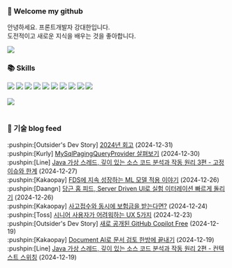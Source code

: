 ### 👋 Welcome my github

안녕하세요. 프론트개발자 강대한입니다.
<br>
도전적이고 새로운 지식을 배우는 것을 좋아합니다.

<!--
![header](https://capsule-render.vercel.app/api?type=Waving&color=auto&height=300&section=header&text=Welcome&fontAlignY=40&desc=KangDaeHan%20github%20&descSize=20&descAlignY=55&animation=fadeIn&fontSize=90)

**KangDaeHan/KangDaeHan** is a ✨ _special_ ✨ repository because its `README.md` (this file) appears on your GitHub profile.

Here are some ideas to get you started:

- 🔭 I’m currently working on ...
- 🌱 I’m currently learning ...
- 👯 I’m looking to collaborate on ...
- 🤔 I’m looking for help with ...
- 💬 Ask me about ...
- 📫 How to reach me: ...
- 😄 Pronouns: ...
- ⚡ Fun fact: ...
-->

<a href="https://twinfamily.github.io" target="_blank"><img src="https://img.shields.io/badge/Blog-121D33?style=flat-square&logo=blogger&logoColor=ffffff"/></a>

### :books: Skills
<a href="#" target="_blank"><img src="https://img.shields.io/badge/React-61DAFB?style=flat-square&logo=react&logoColor=ffffff"/></a>
<a href="#" target="_blank"><img src="https://img.shields.io/badge/Html5-E34F26?style=flat-square&logo=html5&logoColor=ffffff"/></a>
<a href="#" target="_blank"><img src="https://img.shields.io/badge/Javascript-F7DF1E?style=flat-square&logo=javascript&logoColor=ffffff"/></a>
<a href="#" target="_blank"><img src="https://img.shields.io/badge/Cssmodules-000000?style=flat-square&logo=cssmodules&logoColor=ffffff"/></a>
<a href="#" target="_blank"><img src="https://img.shields.io/badge/Node.js-339933?style=flat-square&logo=nodedotjs&logoColor=ffffff"/></a>
<a href="#" target="_blank"><img src="https://img.shields.io/badge/Typescript-3178C6?style=flat-square&logo=typescript&logoColor=ffffff"/></a>
<a href="#" target="_blank"><img src="https://img.shields.io/badge/Git-F05032?style=flat-square&logo=git&logoColor=ffffff"/></a>
<a href="#" target="_blank"><img src="https://img.shields.io/badge/Gitlab-FC6D26?style=flat-square&logo=gitlab&logoColor=ffffff"/></a>
<a href="#" target="_blank"><img src="https://img.shields.io/badge/Webpack-8DD6F9?style=flat-square&logo=webpack&logoColor=ffffff"/></a>
<a href="#" target="_blank"><img src="https://img.shields.io/badge/Vite-646CFF?style=flat-square&logo=vite&logoColor=ffffff"/></a>
<br><br>
<img src="https://github-readme-stats.vercel.app/api/top-langs/?username=KangDaeHan&layout=compact">
<br><br>
### :round_pushpin: 기술 blog feed
<!-- BLOG-POST-LIST:START --><div>:pushpin:[Outsider's Dev Story] <a target="_blank" href="https://blog.outsider.ne.kr/1748">2024년 회고</a> (2024-12-31)</div><div>:pushpin:[Kurly] <a target="_blank" href="http://thefarmersfront.github.io/blog/2024-mysql-paging-query-provider/">MySqlPagingQueryProvider 살펴보기</a> (2024-12-30)</div><div>:pushpin:[Line] <a target="_blank" href="https://techblog.lycorp.co.jp/ko/about-java-virtual-thread-3">Java 가상 스레드, 깊이 있는 소스 코드 분석과 작동 원리 3편 - 고정 이슈와 한계</a> (2024-12-27)</div><div>:pushpin:[Kakaopay] <a target="_blank" href="https://tech.kakaopay.com/post/ifkakao2024-fds/">FDS에 지속 성장하는 ML 모델 적용 이야기</a> (2024-12-26)</div><div>:pushpin:[Daangn] <a target="_blank" href="https://medium.com/daangn/%EB%8B%B9%EA%B7%BC-%ED%99%88-%ED%94%BC%EB%93%9C-server-driven-ui%EB%A1%9C-%EC%8B%A4%ED%97%98-%EC%9D%B4%ED%84%B0%EB%A0%88%EC%9D%B4%EC%85%98-%EB%B9%A0%EB%A5%B4%EA%B2%8C-%EB%8F%8C%EB%A6%AC%EA%B8%B0-226668c2792c?source=rss----4505f82a2dbd---4">당근 홈 피드, Server Driven UI로 실험 이터레이션 빠르게 돌리기</a> (2024-12-26)</div><div>:pushpin:[Kakaopay] <a target="_blank" href="https://tech.kakaopay.com/post/ifkakao2024-instant-insurance-claim-payment/">사고접수와 동시에 보험금을 받는다면?</a> (2024-12-24)</div><div>:pushpin:[Toss] <a target="_blank" href="https://toss.tech/article/senior-usability-research">시니어 사용자가 어려워하는 UX 5가지</a> (2024-12-23)</div><div>:pushpin:[Outsider's Dev Story] <a target="_blank" href="https://blog.outsider.ne.kr/1747">새로 공개된 GitHub Copilot Free</a> (2024-12-19)</div><div>:pushpin:[Kakaopay] <a target="_blank" href="https://tech.kakaopay.com/post/ifkakao2024-document-ai/">Document AI로 문서 검토 한방에 끝내기</a> (2024-12-19)</div><div>:pushpin:[Line] <a target="_blank" href="https://techblog.lycorp.co.jp/ko/about-java-virtual-thread-2">Java 가상 스레드, 깊이 있는 소스 코드 분석과 작동 원리 2편 - 컨텍스트 스위칭</a> (2024-12-19)</div><!-- BLOG-POST-LIST:END -->

<!-- ![Anurag's GitHub stats](https://github-readme-stats.vercel.app/api?username=KangDaeHan&show_icons=true&theme=radical) -->

